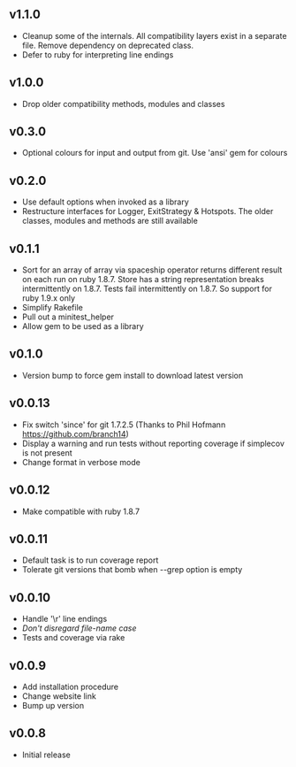 v1.1.0
------

* Cleanup some of the internals. All compatibility layers exist in a separate file. Remove dependency on deprecated class.
* Defer to ruby for interpreting line endings

v1.0.0
------

* Drop older compatibility methods, modules and classes

v0.3.0
------

* Optional colours for input and output from git. Use 'ansi' gem for colours

v0.2.0
------

* Use default options when invoked as a library
* Restructure interfaces for Logger, ExitStrategy & Hotspots. The older classes, modules and methods are still available

v0.1.1
------

* Sort for an array of array via spaceship operator returns different result on each run on ruby 1.8.7. Store has a string representation breaks intermittently on 1.8.7. Tests fail intermittently on 1.8.7. So support for ruby 1.9.x only
* Simplify Rakefile
* Pull out a minitest_helper
* Allow gem to be used as a library

v0.1.0
------

* Version bump to force gem install to download latest version

v0.0.13
-------

* Fix switch 'since' for git 1.7.2.5 (Thanks to Phil Hofmann https://github.com/branch14)
* Display a warning and run tests without reporting coverage if simplecov is not present
* Change format in verbose mode

v0.0.12
-------

* Make compatible with ruby 1.8.7

v0.0.11
-------

* Default task is to run coverage report
* Tolerate git versions that bomb when --grep option is empty

v0.0.10
-------

* Handle '\r' line endings
* *Don't disregard file-name case*
* Tests and coverage via rake

v0.0.9
------

* Add installation procedure
* Change website link
* Bump up version

v0.0.8
------

* Initial release
